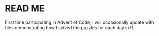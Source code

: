 # READ ME
First time participating in Advent of Code; I will occasionally update with files demonstrating how I solved the puzzles for each day in R.